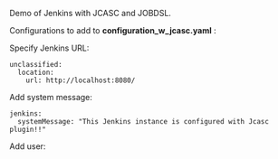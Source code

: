 Demo of Jenkins with JCASC and JOBDSL.


Configurations to add to **configuration_w_jcasc.yaml** : 

Specify Jenkins URL:

```
unclassified:
  location:
    url: http://localhost:8080/
```

Add system message:

```
jenkins:
  systemMessage: "This Jenkins instance is configured with Jcasc plugin!!"
```

Add user:
